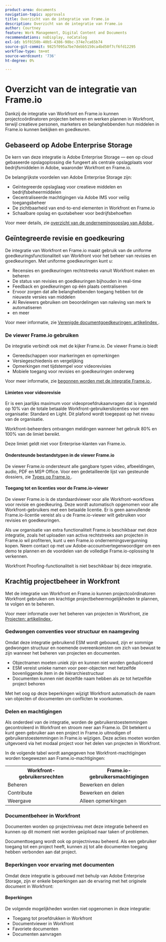 ```yaml
---
product-area: documents
navigation-topic: approvals
title: Overzicht van de integratie van Frame.io
description: Overzicht van de integratie van Frame.io
author: Courtney
feature: Work Management, Digital Content and Documents
recommendations: noDisplay, noCatalog
exl-id: b5f0150b-40b5-4386-98bc-374e7ca65b74
source-git-commit: 9825f095a7be7debb5150ca4bd50f7cf6fd12295
workflow-type: tm+mt
source-wordcount: '736'
ht-degree: 0%

---
```


# Overzicht van de integratie van Frame.io

Dankzij de integratie van Workfront en Frame.io kunnen projectcoördinatoren projecten beheren en werken plannen in Workfront, terwijl creatieve personen, marketers en belanghebbenden hun middelen in Frame.io kunnen bekijken en goedkeuren.

## Gebaseerd op Adobe Enterprise Storage

De kern van deze integratie is Adobe Enterprise Storage — een op cloud gebaseerde opslagoplossing die fungeert als centrale opslagplaats voor bedrijfsmiddelen in Adobe, waaronder Workfront en Frame.io. <!--, and Creative Cloud.-->

De belangrijkste voordelen van Adobe Enterprise Storage zijn:

* Geïntegreerde opslaglaag voor creatieve middelen en bedrijfsbeheermiddelen
* Gecentraliseerde machtigingen via Adobe IMS voor veilig toegangsbeheer
* De zichtbaarheid van end-to-end elementen in Workfront en Frame.io <!--, and Creative Cloud apps -->
* Schaalbare opslag en quotabeheer voor bedrijfsbehoeften

Voor meer details, zie [&#x200B; overzicht van de ondernemingsopslag van Adobe &#x200B;](/help/quicksilver/review-and-approve-work/esm-overview.md).

## Geïntegreerde revisie en goedkeuring

De integratie van Workfront en Frame.io maakt gebruik van de uniforme goedkeuringsfunctionaliteit van Workfront voor het beheer van revisies en goedkeuringen. Met uniforme goedkeuringen kunt u:

* Recensies en goedkeuringen rechtstreeks vanuit Workfront maken en beheren
* De status van revisies en goedkeuringen bijhouden in real-time
* Feedback en goedkeuringen op één plaats centraliseren
* Ervoor zorgen dat alle belanghebbenden toegang hebben tot de nieuwste versies van middelen
* AI Reviewers gebruiken om beoordelingen van naleving van merk te automatiseren
* en meer

Voor meer informatie, zie [&#x200B; Verenigde documentgoedkeuringen: artikelindex &#x200B;](/help/quicksilver/review-and-approve-work/document-reviews-and-approvals/document-reviews-and-approvals.md).


### De viewer Frame.io gebruiken

De integratie verbindt ook met de kijker Frame.io. De viewer Frame.io biedt

* Gereedschappen voor markeringen en opmerkingen
* Versiegeschiedenis en vergelijking
* Opmerkingen met tijdstempel voor videorevisies
* Mobiele toegang voor revisies en goedkeuringen onderweg

Voor meer informatie, zie [&#x200B; begonnen worden met de integratie Frame.io &#x200B;](/help/quicksilver/review-and-approve-work/native-integrations/frame-io/get-started-with-frame-integration.md).

#### Limieten voor videorevisie

Er is een jaarlijks maximum voor videoproefdrukaanvragen dat is ingesteld op 10% van de totale betaalde Workfront-gebruikerslicenties voor een organisatie: Standard en Light. Dit plafond wordt toegepast op het niveau van de organisatie.

Workfront-beheerders ontvangen meldingen wanneer het gebruik 80% en 100% van de limiet bereikt.

Deze limiet geldt niet voor Enterprise-klanten van Frame.io.

#### Ondersteunde bestandstypen in de viewer Frame.io

De viewer Frame.io ondersteunt alle gangbare typen video, afbeeldingen, audio, PDF en MS® Office. Voor een gedetailleerde lijst van gesteunde dossiers, zie [&#x200B; Types op Frame.io &#x200B;](https://help.frame.io/en/articles/9436564-supported-file-types-on-frame-io).

#### Toegang tot en licenties voor de Frame.io-viewer

De viewer Frame.io is de standaardviewer voor alle Workfront-workflows voor revisie en goedkeuring. Deze wordt automatisch opgenomen voor alle Workfront-gebruikers met een betaalde licentie. Er is geen aanvullende Frame.io-licentie vereist als u de Frame.io-viewer wilt gebruiken voor revisies en goedkeuringen.

Als uw organisatie van extra functionaliteit Frame.io beschikbaar met deze integratie, zoals het uploaden van activa rechtstreeks aan projecten in Frame.io wil profiteren, kunt u een Frame.io ondernemingsvergunning kopen. Neem contact op met uw Adobe-accountvertegenwoordiger om een demo te plannen en de voordelen van de volledige Frame.io-oplossing te verkennen.

Workfront Proofing-functionaliteit is niet beschikbaar bij deze integratie.

## Krachtig projectbeheer in Workfront

Met de integratie van Workfront en Frame.io kunnen projectcoördinatoren Workfront gebruiken om krachtige projectbeheermogelijkheden te plannen, te volgen en te beheren.

Voor meer informatie over het beheren van projecten in Workfront, zie [&#x200B; Projecten: artikelindex &#x200B;](/help/quicksilver/manage-work/projects/create-projects/create-project.md).

### Gedwongen conventies voor structuur en naamgeving

Omdat deze integratie gebruikend ESM wordt gebouwd, zijn er sommige gedwongen structuur en noemende overeenkomsten om zich van bewust te zijn wanneer het beheren van projecten en documenten.

* Objectnamen moeten uniek zijn en kunnen niet worden gedupliceerd
* ESM vereist unieke namen voor peer-objecten met hetzelfde bovenliggende item in de hiërarchiestructuur
* Documenten kunnen niet dezelfde naam hebben als ze tot hetzelfde project behoren

Met het oog op deze beperkingen wijzigt Workfront automatisch de naam van objecten of documenten om conflicten te voorkomen.

### Delen en machtigingen

Als onderdeel van de integratie, worden de gebruikerstoestemmingen gecontroleerd in Workfront en stroom neer aan Frame.io. Dit betekent u kunt geen gebruiker aan een project in Frame.io uitnodigen of gebruikerstoestemmingen in Frame.io wijzigen. Deze acties moeten worden uitgevoerd via het modaal project voor het delen van projecten in Workfront.

In de volgende tabel wordt aangegeven hoe Workfront-machtigingen worden toegewezen aan Frame.io-machtigingen:

<table>
<tr>
<th>Workfront-gebruikersrechten</th>
<th>Frame.io-gebruikersmachtigingen</th>
</tr>
<tr>
<td>Beheren</td>
<td>Bewerken en delen</td>
</tr>
<tr>
<td>Contribute</td>
<td>Bewerken en delen</td>
</tr>
<tr>
<td>Weergave</td>
<td>Alleen opmerkingen</td>
</tr>
</table>



### Documentbeheer in Workfront

Documenten worden op projectniveau met deze integratie beheerd en kunnen op dit moment niet worden geüpload naar taken of problemen.

Documenttoegang wordt ook op projectniveau beheerd. Als een gebruiker toegang tot een project heeft, kunnen zij tot alle documenten toegang hebben verbonden aan dat project.

### Beperkingen voor ervaring met documenten

Omdat deze integratie is gebouwd met behulp van Adobe Enterprise Storage, zijn er enkele beperkingen aan de ervaring met het originele document in Workfront:

#### Beperkingen

De volgende mogelijkheden worden niet opgenomen in deze integratie:

<!--* External document providers-->
* Toegang tot proefdrukken in Workfront
* Documentviewer in Workfront
* Favoriete documenten
* Documenten aanvragen


<!--#### Temporary limitations

For now, the following capabilities are not available:

* Send documents to Adobe Experience Manager Assets
* Multi-stage approvals
* Upload documents to comments or updates in Workfront
* Upload documents to tasks or issues in Workfront-->
